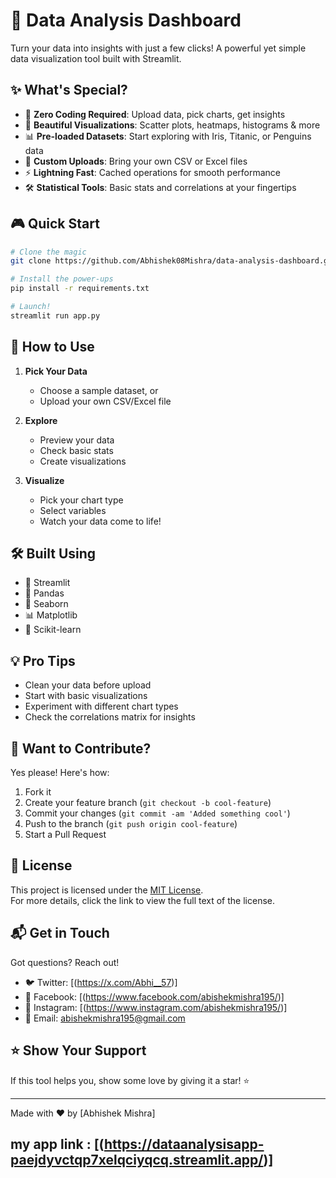 # 🚀 Data Analysis Dashboard

Turn your data into insights with just a few clicks! A powerful yet simple data visualization tool built with Streamlit.

## ✨ What's Special?

- 🎯 **Zero Coding Required**: Upload data, pick charts, get insights
- 🎨 **Beautiful Visualizations**: Scatter plots, heatmaps, histograms & more
- 📊 **Pre-loaded Datasets**: Start exploring with Iris, Titanic, or Penguins data
- 📁 **Custom Uploads**: Bring your own CSV or Excel files
- ⚡ **Lightning Fast**: Cached operations for smooth performance
- 🛠️ **Statistical Tools**: Basic stats and correlations at your fingertips

## 🎮 Quick Start

```bash
# Clone the magic
git clone https://github.com/Abhishek08Mishra/data-analysis-dashboard.git

# Install the power-ups
pip install -r requirements.txt

# Launch!
streamlit run app.py
```

## 🎯 How to Use

1. **Pick Your Data**
   - Choose a sample dataset, or
   - Upload your own CSV/Excel file

2. **Explore**
   - Preview your data
   - Check basic stats
   - Create visualizations

3. **Visualize**
   - Pick your chart type
   - Select variables
   - Watch your data come to life!

## 🛠️ Built Using

- 🎈 Streamlit
- 🐼 Pandas
- 🎨 Seaborn
- 📊 Matplotlib
- 🧠 Scikit-learn

## 💡 Pro Tips

- Clean your data before upload
- Start with basic visualizations
- Experiment with different chart types
- Check the correlations matrix for insights

## 🤝 Want to Contribute?

Yes please! Here's how:

1. Fork it
2. Create your feature branch (`git checkout -b cool-feature`)
3. Commit your changes (`git commit -am 'Added something cool'`)
4. Push to the branch (`git push origin cool-feature`)
5. Start a Pull Request

## 🪪 License

This project is licensed under the [MIT License](./LICENSE).  
For more details, click the link to view the full text of the license.

## 📬 Get in Touch

Got questions? Reach out!

- 🐦 Twitter: [(https://x.com/Abhi__57)]
- 📘 Facebook: [(https://www.facebook.com/abishekmishra195/)]
- 📸 Instagram: [(https://www.instagram.com/abishekmishra195/)]
- 📧 Email: abishekmishra195@gmail.com


## ⭐ Show Your Support

If this tool helps you, show some love by giving it a star! ⭐

---
Made with ❤️ by [Abhishek Mishra]
## my app link : [(https://dataanalysisapp-paejdyvctqp7xelqciyqcq.streamlit.app/)]
